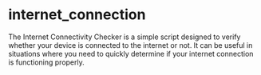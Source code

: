 # internet_connection
The Internet Connectivity Checker is a simple script designed to verify whether your device is connected to the internet or not. It can be useful in situations where you need to quickly determine if your internet connection is functioning properly.
